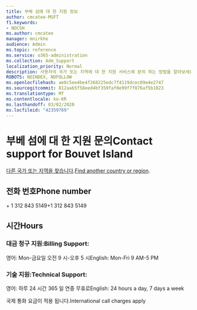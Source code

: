 ```yaml
---
title: 부베 섬에 대 한 지원 정보
author: cmcatee-MSFT
f1.keywords:
- NOCSH
ms.author: cmcatee
manager: mnirkhe
audience: Admin
ms.topic: reference
ms.service: o365-administration
ms.collection: Adm_Support
localization_priority: Normal
description: 사용자의 국가 또는 지역에 대 한 지원 서비스에 문의 하는 방법을 알아보세요.
ROBOTS: NOINDEX, NOFOLLOW
ms.openlocfilehash: ae0c5ee4be4f268225edc7f4119dcec09e4e2747
ms.sourcegitcommit: 812aab5f58eed4bf359faf0e99f7f876af5b1023
ms.translationtype: MT
ms.contentlocale: ko-KR
ms.lasthandoff: 03/02/2020
ms.locfileid: "42359769"
---
```

# <a name="contact-support-for-bouvet-island"></a><span data-ttu-id="2e02c-103">부베 섬에 대 한 지원 문의</span><span class="sxs-lookup"><span data-stu-id="2e02c-103">Contact support for Bouvet Island</span></span>

<span data-ttu-id="2e02c-104">[다른 국가 또는 지역을 찾습니다](../contact-support-for-business-products.md).</span><span class="sxs-lookup"><span data-stu-id="2e02c-104">[Find another country or region](../contact-support-for-business-products.md).</span></span>

## <a name="phone-number"></a><span data-ttu-id="2e02c-105">전화 번호</span><span class="sxs-lookup"><span data-stu-id="2e02c-105">Phone number</span></span>
<span data-ttu-id="2e02c-106">+ 1 312 843 5149</span><span class="sxs-lookup"><span data-stu-id="2e02c-106">+1 312 843 5149</span></span>

## <a name="hours"></a><span data-ttu-id="2e02c-107">시간</span><span class="sxs-lookup"><span data-stu-id="2e02c-107">Hours</span></span>
### <a name="billing-support"></a><span data-ttu-id="2e02c-108">대금 청구 지원:</span><span class="sxs-lookup"><span data-stu-id="2e02c-108">Billing Support:</span></span>

<span data-ttu-id="2e02c-109">영어: Mon-금요일 오전 9 시-오후 5 시</span><span class="sxs-lookup"><span data-stu-id="2e02c-109">English: Mon-Fri 9 AM-5 PM</span></span>

### <a name="technical-support"></a><span data-ttu-id="2e02c-110">기술 지원:</span><span class="sxs-lookup"><span data-stu-id="2e02c-110">Technical Support:</span></span>

<span data-ttu-id="2e02c-111">영어: 하루 24 시간 365 일 연중 무휴로</span><span class="sxs-lookup"><span data-stu-id="2e02c-111">English: 24 hours a day, 7 days a week</span></span>

<span data-ttu-id="2e02c-112">국제 통화 요금이 적용 됩니다.</span><span class="sxs-lookup"><span data-stu-id="2e02c-112">International call charges apply</span></span>
